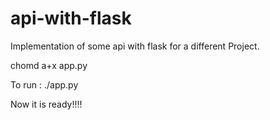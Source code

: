 # api-with-flask
Implementation of some api with flask for a different Project.

chomd a+x app.py

To run : ./app.py

Now it is ready!!!!
